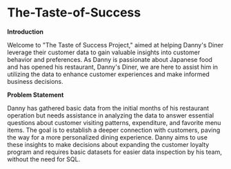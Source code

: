 # The-Taste-of-Success


**Introduction**

Welcome to "The Taste of Success Project," aimed at helping Danny's Diner leverage their customer data to gain valuable insights into customer behavior and preferences. As Danny is passionate about Japanese food and has opened his restaurant, Danny's Diner, we are here to assist him in utilizing the data to enhance customer experiences and make informed business decisions.

**Problem Statement**

Danny has gathered basic data from the initial months of his restaurant operation but needs assistance in analyzing the data to answer essential questions about customer visiting patterns, expenditure, and favorite menu items. The goal is to establish a deeper connection with customers, paving the way for a more personalized dining experience. Danny aims to use these insights to make decisions about expanding the customer loyalty program and requires basic datasets for easier data inspection by his team, without the need for SQL.
